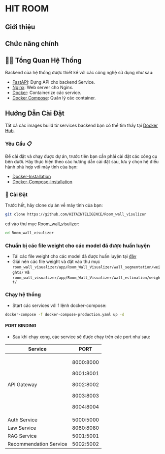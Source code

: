 # HIT ROOM 

## Giới thiệu


## Chức năng chính


## 👩‍💻 Tổng Quan Hệ Thống

Backend của hệ thống được thiết kế với các công nghệ sử dụng như sau:

-   [FastAPI](https://fastapi.tiangolo.com/): Dựng API cho backend Service.
-   [Nginx](https://nginx.org/en/): Web server cho Nginx.
-   [Docker](https://www.docker.com/): Containerize các service.
-   [Docker Compose](https://docs.docker.com/compose/): Quản lý các container.

## Hướng Dẫn Cài Đặt

Tất cả các images build từ services backend bạn có thể tìm thấy tại [Docker Hub](https://hub.docker.com/repository/docker/hungmanhhoang/room-visualizer-app/general).


### Yêu Cầu 📋

Để cài đặt và chạy được dự án, trước tiên bạn cần phải cài đặt các công cụ bên dưới. Hãy thực hiện theo các hướng dẫn cài đặt sau, lưu ý chọn hệ điều hành phù hợp với máy tính của bạn:

-   [Docker-Installation](https://docs.docker.com/get-docker/)
-   [Docker-Compose-Installation](https://docs.docker.com/compose/install/)

### 🔨 Cài Đặt

Trước hết, hãy clone dự án về máy tính của bạn:

```bash
git clone https://github.com/HITAINTELIGENCE/Room_wall_visulizer
```

cd vào thư mục Room_wall_visulizer:

```bash
cd Room_wall_visulizer
```
### Chuẩn bị các file weight cho các model đã được huấn luyện
-  Tải các file weight cho các model đã được huấn luyện tại [đây](https://drive.google.com/drive/folders/1TllWYrTGa8rxpj1tAT0oUnykuJSXNr63?usp=drive_link) 
- Giải nén các file weight và đặt vào thư mục `room_wall_visualizer/app/Room_Wall_Visualizer/wall_segmentation/weights/` và `room_wall_visualizer/app/Room_Wall_Visualizer/wall_estimation/weight/`    


### Chạy hệ thống
-   Start các services với 1 lệnh docker-compose:

```bash
docker-compose -f docker-compose-production.yaml up -d
```

#### PORT BINDING

-   Sau khi chạy xong, các service sẽ được chạy trên các port như sau:
<table width="100%">
    <thead>
        <th>Service</th>
        <th>PORT</th>
    </thead>

<tbody>
<tr>
<td>API Gateway</td>
<td>

8000:8000

8001:8001

8002:8002

8003:8003

8004:8004

</td>

</tr>
<tr>
<td>Auth Service</td>
<td>5000:5000</td>
</tr>
<tr>
<td>Law Service</td>
<td>8080:8080</td>
</tr>
<tr>
<td>RAG Service</td>
<td>5001:5001</td>
</tr>
<tr>
<td>Recommendation Service</td>
<td>5002:5002</td>
</tr>
</tbody>
</table>